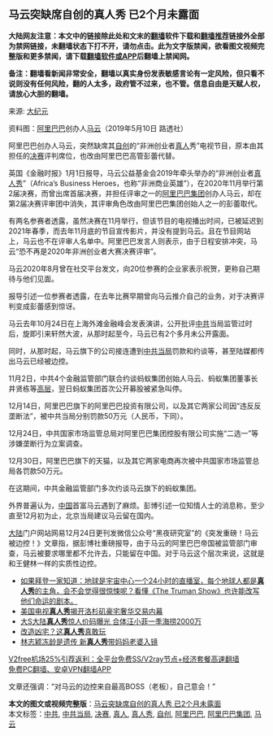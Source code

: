  <h2>马云突缺席自创的真人秀 已2个月未露面</h2> <p class="notice"><b>大陆网友注意：本文中的链接除此处和文末的<a href="https://github.com/bannedbook/fanqiang" >翻墙</a>软件下载和<a href="https://github.com/killgcd/justmysocks/blob/master/README.md">翻墙推荐</a>链接外全部为禁网链接，未翻墙状态下打不开，请勿点击。此为文字版禁闻，欲看图文视频完整版和更多禁闻，请下载<a href="https://github.com/bannedbook/fanqiang">翻墙软件或APP</a>后翻墙上禁闻网。</p><p>备注：翻墙看新闻非常安全，翻墙以真实身份发表敏感言论有一定风险，但只看不说则没有任何风险，翻的人太多，政府管不过来，也不管。信息自由是天赋人权，请放心大胆的翻墙。</b></p>  <div class="entry"> <p>来源:&nbsp;<span class='wp_keywordlink_affiliate'><a href="http://www.epochtimes.com/" title="大纪元" target="_blank">大纪元</a></span>                                                </p> <p>资料图：<a href="https://www.bannedbook.org/bnews/tag/%e9%98%bf%e9%87%8c%e5%b7%b4%e5%b7%b4/" class="st_tag internal_tag" rel="tag" title="标签 阿里巴巴 下的日志">阿里巴巴</a>创办人<a href="https://www.bannedbook.org/bnews/tag/%e9%a9%ac%e4%ba%91/" class="st_tag internal_tag" rel="tag" title="标签 马云 下的日志">马云</a>（2019年5月10日 路透社）</p> <p>阿里巴巴创办人马云，突然缺席其<a href="https://www.bannedbook.org/bnews/tag/%E8%87%AA%E5%88%9B/" class="st_tag internal_tag" rel="tag" title="标签 自创 下的日志">自创</a>的“非洲创业者<a href="https://www.bannedbook.org/bnews/tag/%E7%9C%9F%E4%BA%BA/" class="st_tag internal_tag" rel="tag" title="标签 真人 下的日志">真人</a>秀”电视节目，原本由其担任的<a href="https://www.bannedbook.org/bnews/tag/%E5%86%B3%E8%B5%9B/" class="st_tag internal_tag" rel="tag" title="标签 决赛 下的日志">决赛</a>评判席位，也改由阿里巴巴高管彭蕾代替。</p> <p>英国《金融时报》1月1日报导，马云公益基金会2019年牵头举办的“非洲创业者<a href="https://www.bannedbook.org/bnews/tag/%E7%9C%9F%E4%BA%BA%E7%A7%80/" class="st_tag internal_tag" rel="tag" title="标签 真人秀 下的日志">真人秀</a>”（Africa’s Business Heroes，也称“非洲商业英雄”），在2020年11月举行第2届决赛，而曾出席首届决赛，并担任评审之一的<a href="https://www.bannedbook.org/bnews/tag/%E9%98%BF%E9%87%8C%E5%B7%B4%E5%B7%B4%E9%9B%86%E5%9B%A2/" class="st_tag internal_tag" rel="tag" title="标签 阿里巴巴集团 下的日志">阿里巴巴集团</a>创办人马云，却在第2届决赛评审团中消失，其评审角色改由阿里巴巴集团创始人之一的彭蕾取代。</p> <p>有两名参赛者透露，虽然决赛在11月举行，但该节目的电视播出时间，已被延迟到2021年春季，而去年11月底的节目宣传影片，并没有提到马云。且在节目网站上，马云也不在评审人名单中。阿里巴巴发言人则表示，由于日程安排冲突，马云“恐不再是2020年非洲创业者大赛决赛评审”。</p>  <p>马云2020年8月曾在社交平台发文，向20位参赛的企业家表示祝贺，更称自己期待与他们见面。</p> <p>报导引述一位参赛者透露，在去年比赛早期曾向马云推介自己的业务，对于决赛评判变成彭蕾感到惊讶。</p> <p>马云去年10月24日在上海外滩金融峰会发表演讲，公开批评<a href="https://www.bannedbook.org/bnews/tag/%e4%b8%ad%e5%85%b1/" class="st_tag internal_tag" rel="tag" title="标签 中共 下的日志">中共</a>当局监管过时后，旋即引来轩然大波，从那时起至今，马云已有2个多月未公开露面。</p> <p>同时，从那时起，马云旗下的公司接连遭到<a href="https://www.bannedbook.org/bnews/tag/%E4%B8%AD%E5%85%B1%E5%BD%93%E5%B1%80/" class="st_tag internal_tag" rel="tag" title="标签 中共当局 下的日志">中共当局</a>罚款和约谈等，甚至陆媒都传出马云已经被边控。</p> <p>11月2日，中共4个金融监管部门联合约谈蚂蚁集团创始人马云、蚂蚁集团董事长井贤栋等<span class='wp_keywordlink_affiliate'><a href="https://www.bannedbook.org/bnews/ccpdope/" title="中共高层内幕" target="_blank">高层</a></span>，翌日蚂蚁集团首次公开募股被紧急叫停。</p>  <p>12月14日，阿里巴巴旗下的阿里巴巴投资有限公司，以及其它两家公司因“违反反垄断法”，被中共当局分别罚款50万元（人民币，下同）。</p> <p>12月24日，中共国家市场监管总局对阿里巴巴集团控股有限公司实施“二选一”等涉嫌垄断行为立案调查。</p> <p>12月30日，阿里巴巴旗下的天猫，以及其它两家电商再次被中共国家市场监管总局各罚款50万元。</p> <p>在这期间，中共金融监管部门多次约谈马云旗下的蚂蚁集团。</p> <p>外界普遍认为，<span class='wp_keywordlink_affiliate'><a href="https://www.bannedbook.org/" title="中国" target="_blank">中国</a></span>首富马云遇到了麻烦。彭博引述一位知情人士的消息称，至少直至12月初为止，北京当局建议马云留在国内。</p>  <p><span class='wp_keywordlink_affiliate'><a href="https://www.bannedbook.org/" title="大陆" target="_blank">大陆</a></span>门户网站网易12月24日更刊发微信公众号“黑夜研究室”的《突发重磅！马云被边控！》文章指，据彭博社重磅报导，由于马云的阿里巴巴帝国被监管部门审查，马云被要求哪里都不允许去，只能留在中国。对于马云这个层次来说，这就是和王健林一样的实质性边控。</p> <ul class='op-related-articles' title='相关阅读'> <li><a href='https://www.bannedbook.org/bnews/comments/20201023/1419021.html' target='_blank'>如果拜登一家知道：地球是宇宙中心一个24小时的直播室，每个地球人都是<b>真人秀</b>的主角，会不会觉得很惊悚呢？看懂《The Truman Show》也许能改写他们命运的剧本。</a></li> <li><a href='https://www.bannedbook.org/bnews/lifebaike/20200921/1400475.html' target='_blank'>美国电视<b>真人秀</b>揭开洛杉矶豪宅奢华交易内幕</a></li> <li><a href='https://www.bannedbook.org/bnews/yule/20200812/1378783.html' target='_blank'>大S大陆<b>真人秀</b>惊人价码曝光 合体汪小菲一季海捞2000万</a></li> <li><a href='https://www.bannedbook.org/bnews/comments/20200528/1370735.html' target='_blank'>改造凶宅？这<b>真人秀</b>真敢玩</a></li> <li><a href='https://www.bannedbook.org/bnews/comments/20200512/1327430.html' target='_blank'>林志颖冻龄是遗传  新<b>真人秀</b>带妈妈老婆入镜</a></li> </ul> <p class="texttj"> <a href="https://github.com/bannedbook/fanqiang/wiki/V2ray%E6%9C%BA%E5%9C%BA" target="_blank">V2free机场25%引荐返利：全平台免费SS/V2ray节点+经济套餐高速翻墙</a><br/> <a href="https://github.com/bannedbook/fanqiang/wiki/%E7%A6%81%E9%97%BB%E7%BD%91%E5%AE%89%E5%8D%93%E7%BF%BB%E5%A2%99%E6%96%B0%E9%97%BBAPP" target="_blank">免费PC翻墙、安卓VPN翻墙APP</a></p><p>文章还强调：“对马云的边控来自最高BOSS（老板），自己意会！”</p><a name='sharetosocial'></a>       <div><b>本文的图文或视频完整版</b>：<a href='https://www.bannedbook.org/bnews/cbnews/20210103/1459892.html'>马云突缺席自创的真人秀 已2个月未露面</a></div>  </div><!--END ENTRY--> <div class="postfooter"> <div>本文标签：<a href="https://www.bannedbook.org/bnews/tag/%e4%b8%ad%e5%85%b1/" rel="tag">中共</a>, <a href="https://www.bannedbook.org/bnews/tag/%E4%B8%AD%E5%85%B1%E5%BD%93%E5%B1%80/" rel="tag">中共当局</a>, <a href="https://www.bannedbook.org/bnews/tag/%E5%86%B3%E8%B5%9B/" rel="tag">决赛</a>, <a href="https://www.bannedbook.org/bnews/tag/%E7%9C%9F%E4%BA%BA/" rel="tag">真人</a>, <a href="https://www.bannedbook.org/bnews/tag/%E7%9C%9F%E4%BA%BA%E7%A7%80/" rel="tag">真人秀</a>, <a href="https://www.bannedbook.org/bnews/tag/%E8%87%AA%E5%88%9B/" rel="tag">自创</a>, <a href="https://www.bannedbook.org/bnews/tag/%e9%98%bf%e9%87%8c%e5%b7%b4%e5%b7%b4/" rel="tag">阿里巴巴</a>, <a href="https://www.bannedbook.org/bnews/tag/%E9%98%BF%E9%87%8C%E5%B7%B4%E5%B7%B4%E9%9B%86%E5%9B%A2/" rel="tag">阿里巴巴集团</a>, <a href="https://www.bannedbook.org/bnews/tag/%e9%a9%ac%e4%ba%91/" rel="tag">马云</a></div>  </div><!--END POSTFOOTER--> 